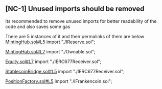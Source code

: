 ## [NC-1] Unused imports should be removed
Its recommended to remove unused imports for better readability of the code
and also saves some gas

There are 5 instances of it and their permalinks of them are below
[MintingHub.sol#L5](https://github.com/code-423n4/2023-04-frankencoin/blob/1022cb106919fba963a89205d3b90bf62543f68f/contracts/MintingHub.sol#L5) 
import "./IReserve.sol";

[MintingHub.sol#L7](https://github.com/code-423n4/2023-04-frankencoin/blob/1022cb106919fba963a89205d3b90bf62543f68f/contracts/MintingHub.sol#L7)
import "./Ownable.sol";

[Equity.sol#L7](https://github.com/code-423n4/2023-04-frankencoin/blob/1022cb106919fba963a89205d3b90bf62543f68f/contracts/Equity.sol#L7)
import "./IERC677Receiver.sol";

[StablecoinBridge.sol#L5](https://github.com/code-423n4/2023-04-frankencoin/blob/1022cb106919fba963a89205d3b90bf62543f68f/contracts/StablecoinBridge.sol#L5)
import "./IERC677Receiver.sol";

[PositionFactory.sol#L5](https://github.com/code-423n4/2023-04-frankencoin/blob/1022cb106919fba963a89205d3b90bf62543f68f/contracts/PositionFactory.sol#L5)
import "./IFrankencoin.sol";
